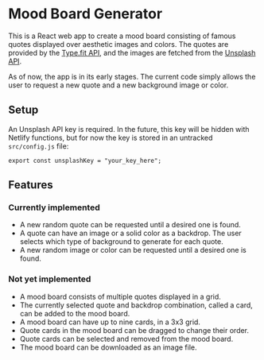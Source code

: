 # Mood Board Generator

This is a React web app to create a mood board consisting of famous quotes displayed over aesthetic images and colors. The quotes are provided by the [Type.fit API](https://type.fit/api/quotes), and the images are fetched from the [Unsplash API](https://unsplash.com/developers).

As of now, the app is in its early stages. The current code simply allows the user to request a new quote and a new background image or color.

## Setup

An Unsplash API key is required. In the future, this key will be hidden with Netlify functions, but for now the key is stored in an untracked `src/config.js` file:

    export const unsplashKey = "your_key_here";

## Features

### Currently implemented

- A new random quote can be requested until a desired one is found.
- A quote can have an image or a solid color as a backdrop. The user selects which type of background to generate for each quote.
- A new random image or color can be requested until a desired one is found.

### Not yet implemented

- A mood board consists of multiple quotes displayed in a grid.
- The currently selected quote and backdrop combination, called a card, can be added to the mood board.
- A mood board can have up to nine cards, in a 3x3 grid.
- Quote cards in the mood board can be dragged to change their order.
- Quote cards can be selected and removed from the mood board.
- The mood board can be downloaded as an image file.